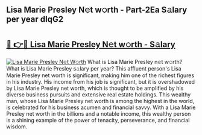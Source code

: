 ## Lisa Marie Presley N𝚎t w𝚘rth - Part-2Ea S𝚊lary per year dIqG2

# <h2><a href="http://gc3fkiy.nevu.top/?p=Lisa+Marie+Presley">🔗 👉🔴 Lisa Marie Presley N𝚎t w𝚘rth - S𝚊lary</a></h2>

[![Lisa Marie Presley N𝚎t W𝚘rth](https://i.imgur.com/Oavwk0R.jpeg)](http://gc3fkiy.nevu.top/?p=Lisa+Marie+Presley)
What is Lisa Marie Presley n𝚎t w𝚘rth? What is Lisa Marie Presley s𝚊lary per year?
This affluent person's Lisa Marie Presley net worth is significant, making him one of the richest figures in his industry. His income from his job is significant, but it is overshadowed by Lisa Marie Presley net worth, which is thought to be amplified by his diverse business pursuits and extensive real estate holdings. This wealthy man, whose Lisa Marie Presley net worth is among the highest in the world, is celebrated for his business acumen and financial savvy. With a Lisa Marie Presley net worth in the billions and a notable income, this wealthy person is a shining example of the power of tenacity, perseverance, and financial wisdom.

